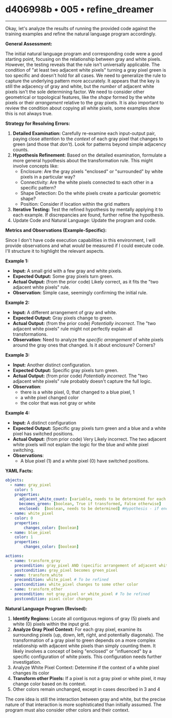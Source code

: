 # d406998b • 005 • refine_dreamer

---
Okay, let's analyze the results of running the provided code against the training examples and refine the natural language program accordingly.

**General Assessment:**

The initial natural language program and corresponding code were a good starting point, focusing on the relationship between gray and white pixels. However, the testing reveals that the rule isn't universally applicable. The condition of "at least two adjacent white pixels" turning a gray pixel green is too specific and doesn't hold for all cases. We need to generalize the rule to capture the underlying pattern more accurately. It appears that the key is still the adjacency of gray and white, but the *number* of adjacent white pixels isn't the sole determining factor. We need to consider other geometrical or topological features, like the *shape* formed by the white pixels or their *arrangement* relative to the gray pixels. It is also important to review the condition about copying all white pixels, some examples show this is not always true.

**Strategy for Resolving Errors:**

1.  **Detailed Examination:** Carefully re-examine each input-output pair, paying close attention to the *context* of each gray pixel that changes to green (and those that *don't*). Look for patterns beyond simple adjacency counts.
2.  **Hypothesis Refinement:** Based on the detailed examination, formulate a more general hypothesis about the transformation rule. This might involve concepts like:
    *   Enclosure: Are the gray pixels "enclosed" or "surrounded" by white pixels in a particular way?
    *   Connectivity: Are the white pixels connected to each other in a specific pattern?
    * Shape Detection: Do the white pixels create a particular geometric shape?
    * Position: Consider if location within the grid matters
3.  **Iterative Testing:**  Test the refined hypothesis by mentally applying it to each example.  If discrepancies are found, further refine the hypothesis.
4. Update Code and Natural Language: Update the program and code.

**Metrics and Observations (Example-Specific):**

Since I don't have code execution capabilities in this environment, I will provide observations and what *would* be measured if I could execute code. I'll structure it to highlight the relevant aspects.

**Example 1:**

*   **Input:**  A small grid with a few gray and white pixels.
*   **Expected Output:** Some gray pixels turn green.
*   **Actual Output:** (from the prior code) Likely correct, as it fits the "two adjacent white pixels" rule.
*   **Observation:** Simple case, seemingly confirming the initial rule.

**Example 2:**

*   **Input:** A different arrangement of gray and white.
*   **Expected Output:** Gray pixels change to green.
*   **Actual Output:** (from the prior code) *Potentially incorrect*. The "two adjacent white pixels" rule might not perfectly explain all transformations.
*   **Observation:** Need to analyze the *specific arrangement* of white pixels around the gray ones that changed. Is it about enclosure? Corners?

**Example 3:**

* **Input:** Another distinct configuration.
*   **Expected Output:** Specific gray pixels turn green.
*   **Actual Output:** (from prior code) *Potentially incorrect.* The "two adjacent white pixels" rule probably doesn't capture the full logic.
* **Observation**:
    - there is a white pixel, 0, that changed to a blue pixel, 1
    - a white pixel changed color
    - the color that was not gray or white

**Example 4:**
*   **Input:** A distinct configuration
*   **Expected Output:** Specific gray pixels turn green and a blue and a white pixel has switched positions.
*   **Actual Output:** (from prior code) Very Likely incorrect. The two adjacent white pixels will not explain the logic for the blue and white pixel switching.
* **Observations**:
    - A blue pixel (1) and a white pixel (0) have switched positions.

**YAML Facts:**

```yaml
objects:
  - name: gray_pixel
    color: 5
    properties:
      adjacent_white_count: [variable, needs to be determined for each pixel]
      becomes_green: [boolean, True if transformed, False otherwise]
      enclosed:  [boolean, needs to be determined] #Hypothesis - if enclosed by white
  - name: white_pixel
    color: 0
    properties:
        changes_color: [boolean]
  - name: blue_pixel
    color: 1
    properties:
        changes_color: [boolean]

actions:
  - name: transform_gray
    precondition: gray_pixel AND (specific arrangement of adjacent white_pixels) # To be refined
    postcondition: gray_pixel becomes green_pixel
  - name: transform_white
    precondition: white_pixel # To be refined
    postcondition: white_pixel changes to some other color
  - name: transform_other
    precondition: not gray_pixel or white_pixel # To be refined
    postcondition: pixel color changes
```

**Natural Language Program (Revised):**

1.  **Identify Regions:** Locate all contiguous regions of gray (5) pixels and white (0) pixels within the input grid.
2.  **Analyze Gray Pixel Context:** For each gray pixel, examine its surrounding pixels (up, down, left, right, and potentially diagonals). The transformation of a gray pixel to green depends on a more complex relationship with adjacent white pixels than simply counting them. It likely involves a concept of being "enclosed" or "influenced" by a specific configuration of white pixels. This configuration needs further investigation.
3. Analyze White Pixel Context: Determine if the context of a white pixel changes its color
4. **Transform other Pixels:** If a pixel is not a gray pixel or white pixel, it may change color based on its context.
5. Other colors remain unchanged, except in cases described in 3 and 4

The core idea is still the interaction between gray and white, but the precise nature of that interaction is more sophisticated than initially assumed. The program must also consider other colors and their context.

